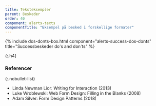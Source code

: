 ```yaml
---
title: Teksteksempler
parent: Beskeder
order: 40
component: alerts-texts
componentTitle: "Eksempel på besked i forskellige formater"
---
```


{% include dos-donts-box.html component="alerts-success-dos-donts" title="Successbeskeder do's and don'ts" %}

{:.h4}
### Referencer

{:.nobullet-list}
- Linda Newman Lior: Writing for Interaction (2013)
- Luke Wroblewski: Web Form Design: Filling in the Blanks (2008)
- Adam Silver: Form Design Patterns (2018)
